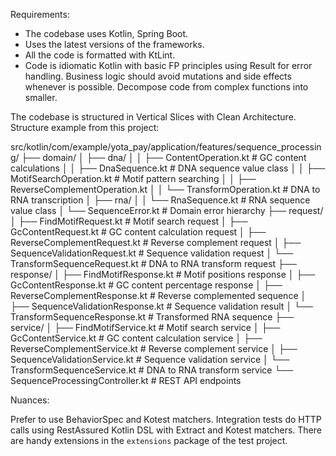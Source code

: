 Requirements:

- The codebase uses Kotlin, Spring Boot.
- Uses the latest versions of the frameworks.
- All the code is formatted with KtLint.
- Code is idiomatic Kotlin with basic FP principles using Result for error handling.
  Business logic should avoid mutations and side effects whenever is possible.
  Decompose code from complex functions into smaller.

The codebase is structured in Vertical Slices with Clean Architecture.
Structure example from this project:

src/kotlin/com/example/yota_pay/application/features/sequence_processing/
├── domain/
│   ├── dna/
│   │   ├── ContentOperation.kt        # GC content calculations
│   │   ├── DnaSequence.kt            # DNA sequence value class
│   │   ├── MotifSearchOperation.kt   # Motif pattern searching
│   │   ├── ReverseComplementOperation.kt
│   │   └── TransformOperation.kt     # DNA to RNA transcription
│   ├── rna/
│   │   └── RnaSequence.kt            # RNA sequence value class
│   └── SequenceError.kt              # Domain error hierarchy
├── request/
│   ├── FindMotifRequest.kt           # Motif search request
│   ├── GcContentRequest.kt           # GC content calculation request
│   ├── ReverseComplementRequest.kt   # Reverse complement request
│   ├── SequenceValidationRequest.kt  # Sequence validation request
│   └── TransformSequenceRequest.kt   # DNA to RNA transform request
├── response/
│   ├── FindMotifResponse.kt          # Motif positions response
│   ├── GcContentResponse.kt          # GC content percentage response
│   ├── ReverseComplementResponse.kt  # Reverse complemented sequence
│   ├── SequenceValidationResponse.kt # Sequence validation result
│   └── TransformSequenceResponse.kt  # Transformed RNA sequence
├── service/
│   ├── FindMotifService.kt           # Motif search service
│   ├── GcContentService.kt           # GC content calculation service
│   ├── ReverseComplementService.kt   # Reverse complement service
│   ├── SequenceValidationService.kt  # Sequence validation service
│   └── TransformSequenceService.kt   # DNA to RNA transform service
└── SequenceProcessingController.kt   # REST API endpoints

Nuances:

Prefer to use BehaviorSpec and Kotest matchers.
Integration tests do HTTP calls using RestAssured Kotlin DSL
with Extract and Kotest matchers.
There are handy extensions in the `extensions` package of the test project.

